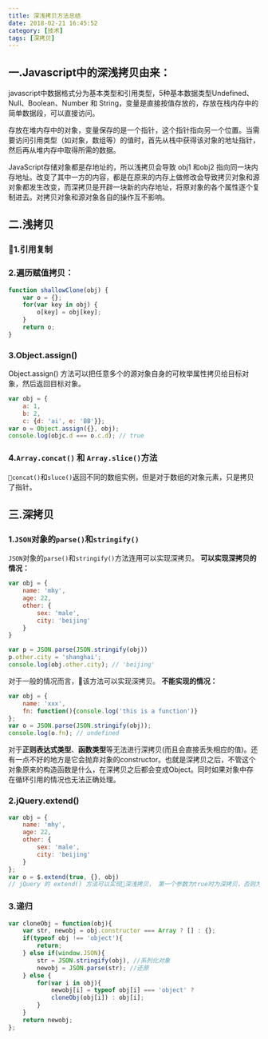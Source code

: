 ```yaml
---
title: 深浅拷贝方法总结
date: 2018-02-21 16:45:52
category: [技术]
tags: [深拷贝]
---
```

## 一.Javascript中的深浅拷贝由来：
javascript中数据格式分为基本类型和引用类型，5种基本数据类型Undefined、Null、Boolean、Number 和 String，变量是直接按值存放的，存放在栈内存中的简单数据段，可以直接访问。

存放在堆内存中的对象，变量保存的是一个指针，这个指针指向另一个位置。当需要访问引用类型（如对象，数组等）的值时，首先从栈中获得该对象的地址指针，然后再从堆内存中取得所需的数据。

JavaScript存储对象都是存地址的，所以浅拷贝会导致 obj1 和obj2 指向同一块内存地址。改变了其中一方的内容，都是在原来的内存上做修改会导致拷贝对象和源对象都发生改变，而深拷贝是开辟一块新的内存地址，将原对象的各个属性逐个复制进去。对拷贝对象和源对象各自的操作互不影响。

## 二.浅拷贝

### 1.引用复制
### 2.遍历赋值拷贝：
```js
function shallowClone(obj) {
    var o = {};
    for(var key in obj) {
        o[key] = obj[key];
    }
    return o;
}
```
### 3.Object.assign()
Object.assign() 方法可以把任意多个的源对象自身的可枚举属性拷贝给目标对象，然后返回目标对象。
```js
var obj = {
    a: 1, 
    b: 2, 
    c: {d: 'ai', e: 'BB'}};
var o = Object.assign({}, obj);
console.log(objc.d === o.c.d); // true
```
### 4.`Array.concat()` 和 `Array.slice()`方法
`concat()`和`sluce()`返回不同的数组实例，但是对于数组的对象元素，只是拷贝了指针。

## 三.深拷贝
### 1.`JSON`对象的`parse()`和`stringify()`
`JSON`对象的`parse()`和`stringify()`方法连用可以实现深拷贝。
**可以实现深拷贝的情况：**
```js
var obj = {
    name: 'mhy', 
    age: 22, 
    other: { 
        sex: 'male',
        city: 'beijing'
    }
}

var p = JSON.parse(JSON.stringify(obj))
p.other.city = 'shanghai';
console.log(obj.other.city); // 'beijing'
```
对于一般的情况而言，该方法可以实现深拷贝。
**不能实现的情况：**
```js
var obj = {
    name: 'xxx',
    fn: function(){console.log('this is a function')}
};
var o = JSON.parse(JSON.stringify(obj));
console.log(o.fn); // undefined
```
对于**正则表达式类型**、**函数类型**等无法进行深拷贝(而且会直接丢失相应的值)。还有一点不好的地方是它会抛弃对象的constructor。也就是深拷贝之后，不管这个对象原来的构造函数是什么，在深拷贝之后都会变成Object。同时如果对象中存在循环引用的情况也无法正确处理。
### 2.jQuery.extend()
```js
var obj = {
    name: 'mhy', 
    age: 22, 
    other: { 
        sex: 'male',
        city: 'beijing'
    }
};
var o = $.extend(true, {}, obj)
// jQuery 的 extend() 方法可以实现深浅拷贝， 第一个参数为true时为深拷贝，否则为浅拷贝。
```
### 3.递归
```js
var cloneObj = function(obj){
    var str, newobj = obj.constructor === Array ? [] : {};
    if(typeof obj !== 'object'){
        return;
    } else if(window.JSON){
        str = JSON.stringify(obj), //系列化对象
        newobj = JSON.parse(str); //还原
    } else {
        for(var i in obj){
            newobj[i] = typeof obj[i] === 'object' ? 
            cloneObj(obj[i]) : obj[i]; 
        }
    }
    return newobj;
};
```






